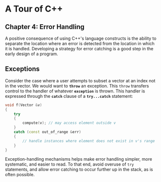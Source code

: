 # A Tour of C++

## Chapter 4: Error Handling

A positive consequence of using C++'s language constructs is the ability to
separate the location where an error is detected from the location in which it
is handled. Developing a strategy for error catching is a good step in the
early design of a program.

## Exceptions

Consider the case where a user attempts to subset a vector at an index not in
the vector. We would want to **`throw`** an exception. This `throw` transfers
control to the handler of whatever **`exception`** is thrown. This handler is
expressed through the **`catch`** clause of a **`try...catch`** statement:

```cpp
void f(Vector &v)
{
    try
    {
        compute(v); // may access element outside v
    }
    catch (const out_of_range &err)
    {
        // handle instances where element does not exist in v's range
    }
}
```

Exception-handling mechanisms helps make error handling simpler, more
systematic, and easier to read. To that end, avoid overuse of `try` statements,
and allow error catching to occur further up in the stack, as is often
possible.
